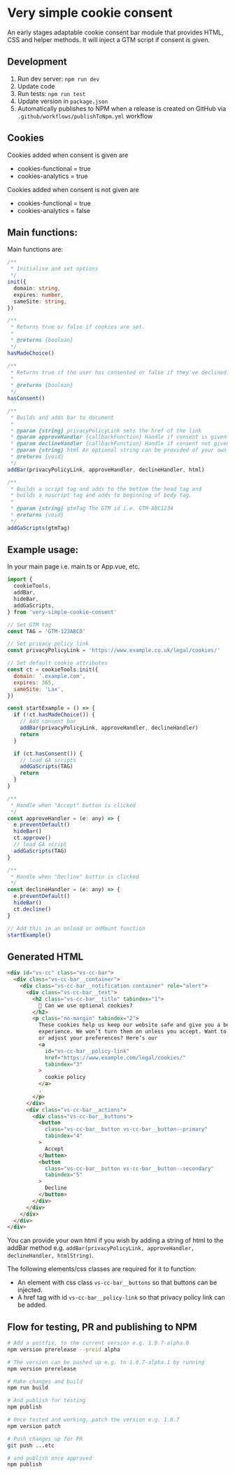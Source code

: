 # Very simple cookie consent

An early stages adaptable cookie consent bar module that provides HTML, CSS and helper methods.
It will inject a GTM script if consent is given.

## Development

1. Run dev server: `npm run dev`
2. Update code
3. Run tests: `npm run test`
4. Update version in `package.json`
5. Automatically publishes to NPM when a release is created on GitHub via `.github/workflows/publishToNpm.yml` workflow

## Cookies

Cookies added when consent is given are

- cookies-functional = true
- cookies-analytics = true

Cookies added when consent is not given are

- cookies-functional = true
- cookies-analytics = false

## Main functions:

Main functions are:

```ts
/**
 * Initialise and set options
 */
init({
  domain: string,
  expires: number,
  sameSite: string,
})

/**
 * Returns true or false if cookies are set.
 *
 * @returns {boolean}
 */
hasMadeChoice()

/**
 * Returns true if the user has consented or false if they've declined.
 *
 * @returns {boolean}
 */
hasConsent()

/**
 * Builds and adds bar to document
 *
 * @param {string} privacyPolicyLink sets the href of the link
 * @param approveHandler {callbackFunction} Handle if consent is given
 * @param declineHandler {callbackFunction} Handle if consent not given
 * @param {string} html An optional string can be provided of your own markup
 * @returns {void}
 */
addBar(privacyPolicyLink, approveHandler, declineHandler, html)

/**
 * Builds a script tag and adds to the bottom the head tag and
 * builds a noscript tag and adds to beginning of body tag.
 *
 * @param {string} gtmTag The GTM id i.e. GTM-ABC1234
 * @returns {void}
 */
addGaScripts(gtmTag)
```

## Example usage:

In your main page i.e. main.ts or App.vue, etc.

```js
import {
  cookieTools,
  addBar,
  hideBar,
  addGaScripts,
} from 'very-simple-cookie-consent'

// Set GTM tag
const TAG = 'GTM-123ABCD'

// Set privacy policy link
const privacyPolicyLink = 'https://www.example.co.uk/legal/cookies/'

// Set default cookie attributes
const ct = cookieTools.init({
  domain: '.example.com',
  expires: 365,
  sameSite: 'Lax',
})

const startExample = () => {
  if (!ct.hasMadeChoice()) {
    // Add consent bar
    addBar(privacyPolicyLink, approveHandler, declineHandler)
    return
  }

  if (ct.hasConsent()) {
    // load GA scripts
    addGaScripts(TAG)
    return
  }
}

/**
 * Handle when "Accept" button is clicked
 */
const approveHandler = (e: any) => {
  e.preventDefault()
  hideBar()
  ct.approve()
  // load GA script
  addGaScripts(TAG)
}

/**
 * Handle when "Decline" buttin is clicked
 */
const declineHandler = (e: any) => {
  e.preventDefault()
  hideBar()
  ct.decline()
}

// Add this in an onload or onMount function
startExample()
```

## Generated HTML

```html
<div id="vs-cc" class="vs-cc-bar">
  <div class="vs-cc-bar__container">
    <div class="vs-cc-bar__notification container" role="alert">
      <div class="vs-cc-bar__text">
        <h2 class="vs-cc-bar__title" tabindex="1">
          🍪 Can we use optional cookies?
        </h2>
        <p class="no-margin" tabindex="2">
          These cookies help us keep our website safe and give you a better
          experience. We won’t turn them on unless you accept. Want to know more
          or adjust your preferences? Here’s our
          <a
            id="vs-cc-bar__policy-link"
            href="https://www.example.com/legal/cookies/"
            tabindex="3"
          >
            cookie policy
          </a>
          .
        </p>
      </div>
      <div class="vs-cc-bar__actions">
        <div class="vs-cc-bar__buttons">
          <button
            class="vs-cc-bar__button vs-cc-bar__button--primary"
            tabindex="4"
          >
            Accept
          </button>
          <button
            class="vs-cc-bar__button vs-cc-bar__button--secondary"
            tabindex="5"
          >
            Decline
          </button>
        </div>
      </div>
    </div>
  </div>
</div>
```

You can provide your own html if you wish by adding a string of html to the addBar method e.g.
`addBar(privacyPolicyLink, approveHandler, declineHandler, htmlString)`.

The following elements/css classes are required for it to function:

- An element with css class `vs-cc-bar__buttons` so that buttons can be injected.
- A href tag with id `vs-cc-bar__policy-link` so that privacy policy link can be added.

## Flow for testing, PR and publishing to NPM

```bash
# Add a postfix, to the current version e.g. 1.0.7-alpha.0
npm version prerelease --preid alpha

# The version can be pushed up e.g. to 1.0.7-alpha.1 by running
npm version prerelease

# Make changes and build
npm run build

# And publish for testing
npm publish

# Once tested and working, patch the version e.g. 1.0.7
npm version patch

# Push changes up for PR
git push ...etc

# and publish once approved
npm publish
```
